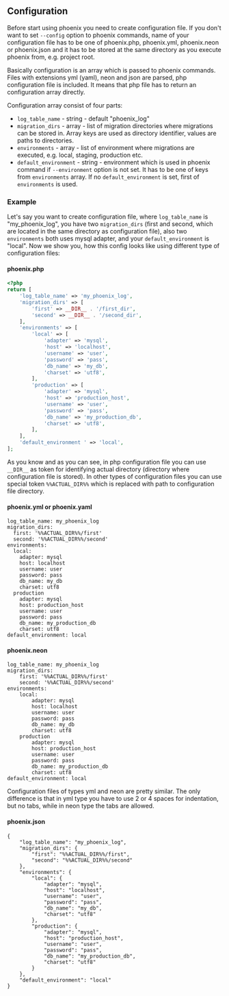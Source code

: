 ## Configuration
Before start using phoenix you need to create configuration file. If you don't want to set `--config` option to phoenix commands, name of your configuration file has to be one of phoenix.php, phoenix.yml, phoenix.neon or phoenix.json and it has to be stored at the same directory as you execute phoenix from, e.g. project root.

Basically configuration is an array which is passed to phoenix commands. Files with extensions yml (yaml), neon and json are parsed, php configuration file is included. It means that php file has to return an configuration array directly.

Configuration array consist of four parts:
- `log_table_name` - string - default "phoenix_log"
- `migration_dirs` - array - list of migration directories where migrations can be stored in. Array keys are used as directory identifier, values are paths to directories.
- `environments` - array - list of environment where migrations are executed, e.g. local, staging, production etc.
- `default_environment` - string - environment which is used in phoenix command if `--environment` option is not set. It has to be one of keys from `environments` array. If no `default_environment` is set, first of `environments` is used.

### Example
Let's say you want to create configuration file, where `log_table_name` is "my_phoenix_log", you have two `migration_dirs` (first and second, which are located in the same directory as configuration file), also two `environments` both uses mysql adapter, and your `default_environment` is "local". Now we show you, how this config looks like using different type of configuration files:

#### phoenix.php
```php
<?php
return [
    'log_table_name' => 'my_phoenix_log',
    'migration_dirs' => [
        'first' => __DIR__ . '/first_dir',
        'second' => __DIR__ . '/second_dir',
    ],
    'environments' => [
        'local' => [
            'adapter' => 'mysql',
            'host' => 'localhost',
            'username' => 'user',
            'password' => 'pass',
            'db_name' => 'my_db',
            'charset' => 'utf8',
        ],
        'production' => [
            'adapter' => 'mysql',
            'host' => 'production_host',
            'username' => 'user',
            'password' => 'pass',
            'db_name' => 'my_production_db',
            'charset' => 'utf8',
        ],
    ],
    'default_environment ' => 'local',
];
```
As you know and as you can see, in php configuration file you can use `__DIR__` as token for identifying actual directory (directory where configuration file is stored). In other types of configuration files you can use special token `%%ACTUAL_DIR%%` which is replaced with path to configuration file directory.

#### phoenix.yml or phoenix.yaml
```
log_table_name: my_phoenix_log
migration_dirs:
  first: '%%ACTUAL_DIR%%/first'
  second: '%%ACTUAL_DIR%%/second'
environments:
  local:
    adapter: mysql
    host: localhost
    username: user
    password: pass
    db_name: my_db
    charset: utf8
  production
    adapter: mysql
    host: production_host
    username: user
    password: pass
    db_name: my_production_db
    charset: utf8
default_environment: local
```

#### phoenix.neon
```
log_table_name: my_phoenix_log
migration_dirs:
    first: '%%ACTUAL_DIR%%/first'
    second: '%%ACTUAL_DIR%%/second'
environments:
    local:
        adapter: mysql
        host: localhost
        username: user
        password: pass
        db_name: my_db
        charset: utf8
    production
        adapter: mysql
        host: production_host
        username: user
        password: pass
        db_name: my_production_db
        charset: utf8
default_environment: local
```

Configuration files of types yml and neon are pretty similar. The only difference is that in yml type you have to use 2 or 4 spaces for indentation, but no tabs, while in neon type the tabs are allowed.

#### phoenix.json
```
{
    "log_table_name": "my_phoenix_log",
    "migration_dirs": {
        "first": "%%ACTUAL_DIR%%/first",
        "second": "%%ACTUAL_DIR%%/second"
    },
    "environments": {
        "local": {
            "adapter": "mysql",
            "host": "localhost",
            "username": "user",
            "password": "pass",
            "db_name": "my_db",
            "charset": "utf8"
        },
        "production": {
            "adapter": "mysql",
            "host": "production_host",
            "username": "user",
            "password": "pass",
            "db_name": "my_production_db",
            "charset": "utf8"
        }
    },
    "default_environment": "local"
}
```
